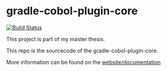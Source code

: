 # gradle-cobol-plugin-core
[![Build Status](https://travis-ci.org/RosesTheN00b/gradle-cobol-plugin-core.svg?branch=master)](https://travis-ci.org/RosesTheN00b/gradle-cobol-plugin-core)

This project is part of my master thesis.

This repo is the sourcecode of the gradle-cobol-plugin-core.

More information can be found on the [website/documentation](docs/index.md)

